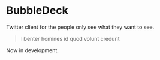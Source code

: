 # BubbleDeck

Twitter client for the people only see what they want to see.

> libenter homines id quod volunt credunt

Now in development.
